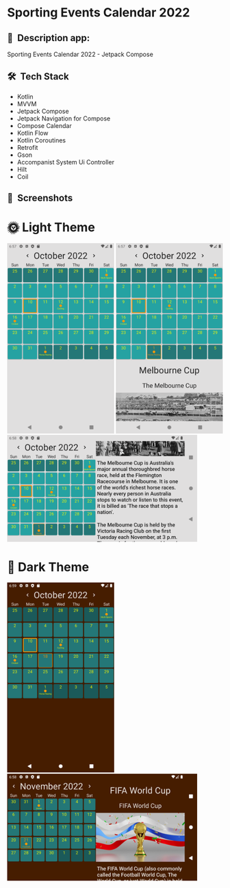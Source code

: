 # Sporting Events Calendar 2022

## 📜 &nbsp;Description app:

Sporting Events Calendar 2022 - Jetpack Compose

## 🛠 &nbsp;Tech Stack

* Kotlin
* MVVM
* Jetpack Compose
* Jetpack Navigation for Compose
* Compose Calendar
* Kotlin Flow
* Kotlin Coroutines
* Retrofit
* Gson
* Accompanist System Ui Controller
* Hilt
* Coil

## 📸 &nbsp;Screenshots
# 🌞 Light Theme

<img src="assets/1.png" width="250"> <img src="assets/2.png" width="250">
<img src="assets/3.png" height="250">

# 🌚 Dark Theme

<img src="assets/4.png" width="250"> <img src="assets/5.png" height="250">
